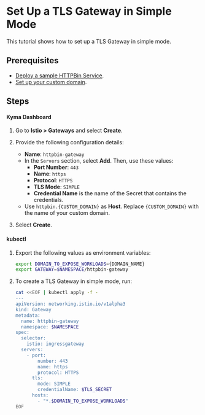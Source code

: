# Set Up a TLS Gateway in Simple Mode

This tutorial shows how to set up a TLS Gateway in simple mode.

## Prerequisites

* [Deploy a sample HTTPBin Service](./01-00-create-workload.md).
* [Set up your custom domain](./01-10-setup-custom-domain-for-workload.md).

## Steps


<!-- tabs:start -->
#### **Kyma Dashboard**

1. Go to **Istio > Gateways** and select **Create**.
2. Provide the following configuration details:
    - **Name**: `httpbin-gateway`
    - In the `Servers` section, select **Add**. Then, use these values:
      - **Port Number**: `443`
      - **Name**: `https`
      - **Protocol**: `HTTPS`
      - **TLS Mode**: `SIMPLE`
      - **Credential Name** is the name of the Secret that contains the credentials.
    - Use `httpbin.{CUSTOM_DOMAIN}` as **Host**. Replace `{CUSTOM_DOMAIN}` with the name of your custom domain.

3. Select **Create**.

#### **kubectl**

1. Export the following values as environment variables:

    ```bash
    export DOMAIN_TO_EXPOSE_WORKLOADS={DOMAIN_NAME}
    export GATEWAY=$NAMESPACE/httpbin-gateway
    ```

2. To create a TLS Gateway in simple mode, run:

    ```bash
    cat <<EOF | kubectl apply -f -
    ---
    apiVersion: networking.istio.io/v1alpha3
    kind: Gateway
    metadata:
      name: httpbin-gateway
      namespace: $NAMESPACE
    spec:
      selector:
        istio: ingressgateway
      servers:
        - port:
            number: 443
            name: https
            protocol: HTTPS
          tls:
            mode: SIMPLE
            credentialName: $TLS_SECRET
          hosts:
            - "*.$DOMAIN_TO_EXPOSE_WORKLOADS"
    EOF
    ```

<!-- tabs:end -->